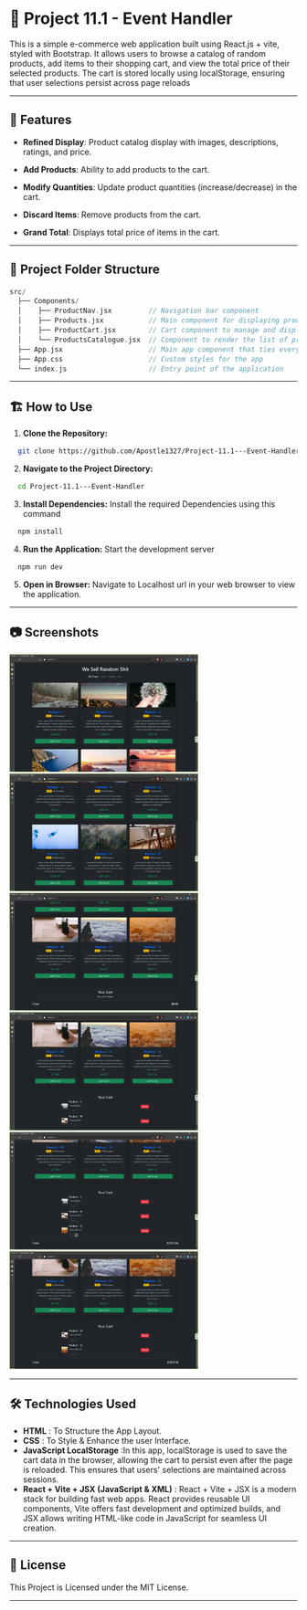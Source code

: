 # 📌 Project 11.1 - Event Handler

This is a simple e-commerce web application built using React.js + vite, styled with Bootstrap. It allows users to browse a catalog of random products, add items to their shopping cart, and view the total price of their selected products. The cart is stored locally using localStorage, ensuring that user selections persist across page reloads

---

## 🚀 Features

- **Refined Display**:
  Product catalog display with images, descriptions, ratings, and price.

- **Add Products**:
  Ability to add products to the cart.

- **Modify Quantities**:
  Update product quantities (increase/decrease) in the cart.

- **Discard Items**:
  Remove products from the cart.

- **Grand Total**:
  Displays total price of items in the cart.

---

## 📂 Project Folder Structure

```cpp
src/
  ├── Components/
  │    ├── ProductNav.jsx         // Navigation bar component
  │    ├── Products.jsx           // Main component for displaying products and managing the cart
  │    ├── ProductCart.jsx        // Cart component to manage and display cart items
  │    └── ProductsCatalogue.jsx  // Component to render the list of products
  ├── App.jsx                     // Main app component that ties everything together
  ├── App.css                     // Custom styles for the app
  └── index.js                    // Entry point of the application
```

---

## 🏗️ How to Use

1. **Clone the Repository:**

```bash
  git clone https://github.com/Apostle1327/Project-11.1---Event-Handler.git
```

2. **Navigate to the Project Directory:**

```bash
  cd Project-11.1---Event-Handler
```

3. **Install Dependencies:**
   Install the required Dependencies using this command

```bash
  npm install
```

4. **Run the Application:**
   Start the development server

```bash
  npm run dev
```

5. **Open in Browser:**
   Navigate to Localhost url in your web browser to view the application.

---

## 📷 Screenshots

<img width="330" alt="Event Handler - 1" src="./src/Images/Event Handler - 1.png">
<img width="330" alt="Event Handler - 2" src="./src/Images/Event Handler - 2.png">
<img width="330" alt="Event Handler - 3" src="./src/Images/Event Handler - 3.png">
<img width="330" alt="Event Handler - 4" src="./src/Images/Event Handler - 4.png">
<img width="330" alt="Event Handler - 5" src="./src/Images/Event Handler - 5.png">
<img width="330" alt="Event Handler - 6" src="./src/Images/Event Handler - 6.png">

---

## 🛠️ Technologies Used

- **HTML** : To Structure the App Layout.
- **CSS** : To Style & Enhance the user Interface.
- **JavaScript LocalStorage** :In this app, localStorage is used to save the cart data in the browser, allowing the cart to persist even after the page is reloaded. This ensures that users' selections are maintained across sessions.
- **React + Vite + JSX (JavaScript & XML)** : React + Vite + JSX is a modern stack for building fast web apps. React provides reusable UI components, Vite offers fast development and optimized builds, and JSX allows writing HTML-like code in JavaScript for seamless UI creation.

---

## 📜 License

This Project is Licensed under the MIT License.

---
